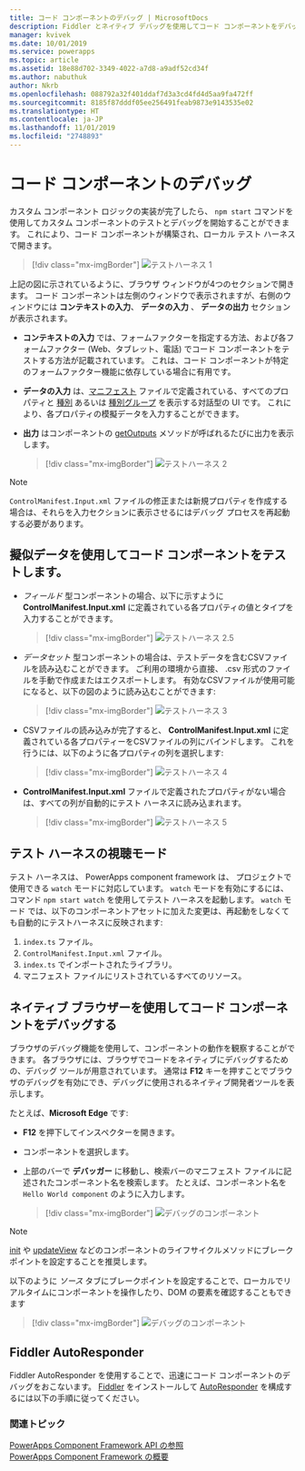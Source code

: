 ```yaml
---
title: コード コンポーネントのデバッグ | MicrosoftDocs
description: Fiddler とネイティブ デバッグを使用してコード コンポーネントをデバッグする方法
manager: kvivek
ms.date: 10/01/2019
ms.service: powerapps
ms.topic: article
ms.assetid: 18e88d702-3349-4022-a7d8-a9adf52cd34f
ms.author: nabuthuk
author: Nkrb
ms.openlocfilehash: 088792a32f401ddaf7d3a3cd4fd4d5aa9fa472ff
ms.sourcegitcommit: 8185f87dddf05ee256491feab9873e9143535e02
ms.translationtype: HT
ms.contentlocale: ja-JP
ms.lasthandoff: 11/01/2019
ms.locfileid: "2748893"
---
```

# <a name="debug-code-components"></a>コード コンポーネントのデバッグ

カスタム コンポーネント ロジックの実装が完了したら、 `npm start` コマンドを使用してカスタム コンポーネントのテストとデバッグを開始することができます。 これにより、コード コンポーネントが構築され、ローカル テスト ハーネスで開きます。

> [!div class="mx-imgBorder"]
> ![テストハーネス 1](media/test-harness-1.png "テストハーネス 1")

上記の図に示されているように、ブラウザ ウィンドウが4つのセクションで開きます。 コード コンポーネントは左側のウィンドウで表示されますが、右側のウィンドウには **コンテキストの入力**、 **データの入力** 、 **データの出力** セクションが表示されます。

- **コンテキストの入力** では、フォームファクターを指定する方法、および各フォームファクター (Web、タブレット、電話) でコード コンポーネントをテストする方法が記載されています。 これは、コード コンポーネントが特定のフォームファクター機能に依存している場合に有用です。
- **データの入力** は、[マニフェスト](manifest-schema-reference/manifest.md) ファイルで定義されている、すべてのプロパティと [種別](manifest-schema-reference/types.md) あるいは [種別グループ](manifest-schema-reference/type-group.md) を表示する対話型の UI です。 これにより、各プロパティの模擬データを入力することができます。 
- **出力** はコンポーネントの [getOutputs](reference/control/getoutputs.md) メソッドが呼ばれるたびに出力を表示します。  

     > [!div class="mx-imgBorder"]
     > ![テストハーネス 2](media/test-harness-2.png "テストハーネス 2")

> [!NOTE]
> `ControlManifest.Input.xml` ファイルの修正または新規プロパティを作成する場合は、それらを入力セクションに表示させるにはデバッグ プロセスを再起動する必要があります。

## <a name="test-code-components-with-mock-data"></a>擬似データを使用してコード コンポーネントをテストします。

- *フィールド* 型コンポーネントの場合、以下に示すように **ControlManifest.Input.xml** に定義されている各プロパティの値とタイプを入力することができます。

   > [!div class="mx-imgBorder"]
   > ![テストハーネス 2.5](media/test-harness-2.5.png "テストハーネス 2.5")

- *データセット* 型コンポーネントの場合は、テストデータを含むCSVファイルを読み込むことができます。 ご利用の環境から直接、 .csv 形式のファイルを手動で作成またはエクスポートします。 有効なCSVファイルが使用可能になると、以下の図のように読み込むことができます:

   > [!div class="mx-imgBorder"]
   > ![テストハーネス 3](media/test-harness-3.png "テストハーネス 3")

- CSVファイルの読み込みが完了すると、 **ControlManifest.Input.xml** に定義されている各プロパティーをCSVファイルの列にバインドします。 これを行うには、以下のように各プロパティの列を選択します:

    > [!div class="mx-imgBorder"]
    > ![テストハーネス 4](media/test-harness-4.png "テストハーネス 4")

- **ControlManifest.Input.xml** ファイルで定義されたプロパティがない場合は、すべての列が自動的にテスト ハーネスに読み込まれます。

   > [!div class="mx-imgBorder"]
   > ![テストハーネス 5](media/test-harness-5.png "テストハーネス 5")


## <a name="watch-mode-in-test-harness"></a>テスト ハーネスの視聴モード

テスト ハーネスは、 PowerApps component framework は、 プロジェクトで使用できる `watch` モードに対応しています。 `watch` モードを有効にするには、コマンド `npm start watch` を使用してテスト ハーネスを起動します。 `watch` モード では、以下のコンポーネントアセットに加えた変更は、再起動をしなくても自動的にテストハーネスに反映されます:

1.  `index.ts` ファイル。
2.  `ControlManifest.Input.xml` ファイル。
3.  `index.ts` でインポートされたライブラリ。
4.  マニフェスト ファイルにリストされているすべてのリソース。

## <a name="debug-code-components-using-native-browsers"></a>ネイティブ ブラウザーを使用してコード コンポーネントをデバッグする

ブラウザのデバッグ機能を使用して、コンポーネントの動作を観察することができます。 各ブラウザには、ブラウザでコードをネイティブにデバッグするための、デバッグ ツールが用意されています。 通常は **F12** キーを押すことでブラウザのデバッグを有効にでき、デバッグに使用されるネイティブ開発者ツールを表示します。

たとえば、**Microsoft Edge** です:

- **F12** を押下してインスペクターを開きます。
- コンポーネントを選択します。
- 上部のバーで **デバッガー** に移動し、検索バーのマニフェスト ファイルに記述されたコンポーネント名を検索します。 たとえば、コンポーネント名を `Hello World component` のように入力します。

     > [!div class="mx-imgBorder"]
     > ![デバッグのコンポーネント](media/debug-control.png "デバッグのコンポーネント")

> [!NOTE]
> [init](reference/control/init.md) や [updateView](reference/control/updateview.md) などのコンポーネントのライフサイクルメソッドにブレークポイントを設定することを推奨します。

以下のように *ソース* タブにブレークポイントを設定することで、ローカルでリアルタイムにコンポーネントを操作したり、DOM の要素を確認することもできます

> [!div class="mx-imgBorder"]
> ![デバッグのコンポーネント](media/debug-control-1.png "デバッグのコンポーネント 1")

## <a name="fiddler-autoresponder"></a>Fiddler AutoResponder

Fiddler AutoResponder を使用することで、迅速にコード コンポーネントのデバッグをおこないます。 [Fiddler](https://www.telerik.com/download/fiddler) をインストールして [AutoResponder](https://docs.microsoft.com/dynamics365/customer-engagement/developer/streamline-javascript-development-fiddler-autoresponder) を構成するには以下の手順に従ってください。

### <a name="related-topics"></a>関連トピック

[PowerApps Component Framework API の参照](reference/index.md)<br/>
[PowerApps Component Framework の概要](overview.md)
